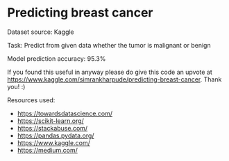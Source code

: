 # Predicting breast cancer

Dataset source: Kaggle  

Task: Predict from given data whether the tumor is malignant or benign

Model prediction accuracy: 95.3%

If you found this useful in anyway please do give this code an upvote at https://www.kaggle.com/simrankharpude/predicting-breast-cancer. Thank you! :)

Resources used:

- https://towardsdatascience.com/
- https://scikit-learn.org/
- https://stackabuse.com/
- https://pandas.pydata.org/
- https://www.kaggle.com/
- https://medium.com/
